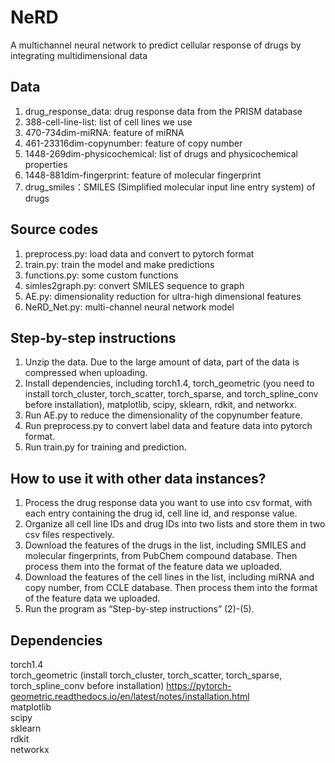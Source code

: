 # NeRD
A multichannel neural network to predict cellular response of drugs by integrating multidimensional data
## Data
1. drug_response_data: drug response data from the PRISM database  
2. 388-cell-line-list: list of cell lines we use  
3. 470-734dim-miRNA: feature of miRNA  
4. 461-23316dim-copynumber: feature of copy number  
5. 1448-269dim-physicochemical: list of drugs and physicochemical properties  
6. 1448-881dim-fingerprint: feature of molecular fingerprint  
7. drug_smiles：SMILES (Simplified molecular input line entry system) of drugs 
## Source codes
1. preprocess.py: load data and convert to pytorch format  
2. train.py: train the model and make predictions  
3. functions.py: some custom functions  
4. simles2graph.py: convert SMILES sequence to graph  
5. AE.py: dimensionality reduction for ultra-high dimensional features  
6. NeRD_Net.py: multi-channel neural network model 
## Step-by-step instructions
1. Unzip the data. Due to the large amount of data, part of the data is compressed when uploading.  
2. Install dependencies, including torch1.4, torch_geometric (you need to install torch_cluster, torch_scatter, torch_sparse, and torch_spline_conv before installation), matplotlib, scipy, sklearn, rdkit, and networkx.  
3. Run AE.py to reduce the dimensionality of the copynumber feature.
4. Run preprocess.py to convert label data and feature data into pytorch format.
5. Run train.py for training and prediction.
## How to use it with other data instances?
1. Process the drug response data you want to use into csv format, with each entry containing the drug id, cell line id, and response value.
2. Organize all cell line IDs and drug IDs into two lists and store them in two csv files respectively.
3. Download the features of the drugs in the list, including SMILES and molecular fingerprints, from PubChem compound database. Then process them into the format of the feature data we uploaded.
4. Download the features of the cell lines in the list, including miRNA and copy number, from CCLE database. Then process them into the format of the feature data we uploaded.
5. Run the program as “Step-by-step instructions” (2)-(5).
## Dependencies 
torch1.4  
torch_geometric (install torch_cluster, torch_scatter, torch_sparse, torch_spline_conv before installation) https://pytorch-geometric.readthedocs.io/en/latest/notes/installation.html  
matplotlib  
scipy  
sklearn  
rdkit  
networkx
